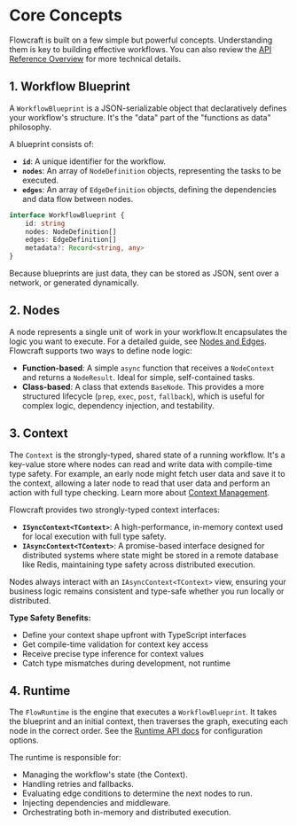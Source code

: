 # Core Concepts

Flowcraft is built on a few simple but powerful concepts. Understanding them is key to building effective workflows. You can also review the [API Reference Overview](/api/) for more technical details.

## 1. Workflow Blueprint

A `WorkflowBlueprint` is a JSON-serializable object that declaratively defines your workflow's structure. It's the "data" part of the "functions as data" philosophy.

A blueprint consists of:
-   **`id`**: A unique identifier for the workflow.
-   **`nodes`**: An array of `NodeDefinition` objects, representing the tasks to be executed.
-   **`edges`**: An array of `EdgeDefinition` objects, defining the dependencies and data flow between nodes.

```typescript
interface WorkflowBlueprint {
	id: string
	nodes: NodeDefinition[]
	edges: EdgeDefinition[]
	metadata?: Record<string, any>
}
```

Because blueprints are just data, they can be stored as JSON, sent over a network, or generated dynamically.

## 2. Nodes

A node represents a single unit of work in your workflow.It encapsulates the logic you want to execute. For a detailed guide, see [Nodes and Edges](/guide/nodes-and-edges). Flowcraft supports two ways to define node logic:

-   **Function-based**: A simple `async` function that receives a `NodeContext` and returns a `NodeResult`. Ideal for simple, self-contained tasks.
-   **Class-based**: A class that extends `BaseNode`. This provides a more structured lifecycle (`prep`, `exec`, `post`, `fallback`), which is useful for complex logic, dependency injection, and testability.

## 3. Context

The `Context` is the strongly-typed, shared state of a running workflow. It's a key-value store where nodes can read and write data with compile-time type safety. For example, an early node might fetch user data and save it to the context, allowing a later node to read that user data and perform an action with full type checking. Learn more about [Context Management](/guide/context-management).

Flowcraft provides two strongly-typed context interfaces:
-   **`ISyncContext<TContext>`**: A high-performance, in-memory context used for local execution with full type safety.
-   **`IAsyncContext<TContext>`**: A promise-based interface designed for distributed systems where state might be stored in a remote database like Redis, maintaining type safety across distributed execution.

Nodes always interact with an `IAsyncContext<TContext>` view, ensuring your business logic remains consistent and type-safe whether you run locally or distributed.

**Type Safety Benefits:**
- Define your context shape upfront with TypeScript interfaces
- Get compile-time validation for context key access
- Receive precise type inference for context values
- Catch type mismatches during development, not runtime

## 4. Runtime

The `FlowRuntime` is the engine that executes a `WorkflowBlueprint`. It takes the blueprint and an initial context, then traverses the graph, executing each node in the correct order. See the [Runtime API docs](/api/runtime) for configuration options.

The runtime is responsible for:
-   Managing the workflow's state (the Context).
-   Handling retries and fallbacks.
-   Evaluating edge conditions to determine the next nodes to run.
-   Injecting dependencies and middleware.
-   Orchestrating both in-memory and distributed execution.
